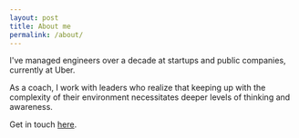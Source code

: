 ```yaml
---
layout: post
title: About me
permalink: /about/
---
```


I've managed engineers over a decade at startups and public companies, currently at Uber. 

As a coach, I work with leaders who realize that keeping up with the complexity of their environment necessitates deeper levels of thinking and awareness.


Get in touch [here](mailto:joetuson@gmail.com).
